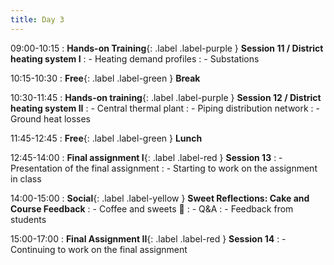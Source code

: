 ```yaml
---
title: Day 3
---
```


09:00-10:15
: **Hands-on Training**{: .label .label-purple } **Session 11 / District heating system I**
: - Heating demand profiles
: - Substations

10:15-10:30 
: **Free**{: .label .label-green } **Break**

10:30-11:45 
: **Hands-on training**{: .label .label-purple } **Session 12 / District heating system II**
: - Central thermal plant
: - Piping distribution network
: - Ground heat losses

11:45-12:45 
: **Free**{: .label .label-green } **Lunch**

12:45-14:00
: **Final assignment I**{: .label .label-red } **Session 13**
: - Presentation of the final assignment
: - Starting to work on the assignment in class

14:00-15:00 
: **Social**{: .label .label-yellow } **Sweet Reflections: Cake and Course Feedback**
: - Coffee and sweets 🍭
: - Q&A
: - Feedback from students

15:00-17:00
: **Final Assignment II**{: .label .label-red } **Session 14**
: - Continuing to work on the final assignment
